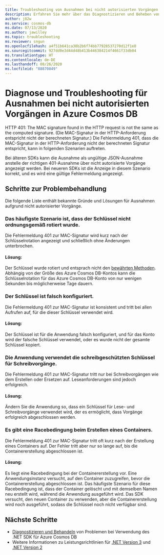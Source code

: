 ```yaml
---
title: Troubleshooting von Ausnahmen bei nicht autorisierten Vorgängen in Azure Cosmos DB
description: Erfahren Sie mehr über das Diagnostizieren und Beheben von Ausnahmen bei nicht autorisierten Vorgängen.
author: j82w
ms.service: cosmos-db
ms.date: 07/13/2020
ms.author: jawilley
ms.topic: troubleshooting
ms.reviewer: sngun
ms.openlocfilehash: a4f51b641ca38b2b6f74bb77928537270d12f1e8
ms.sourcegitcommit: 927dd0e3d44d48b413b446384214f4661f33db04
ms.translationtype: HT
ms.contentlocale: de-DE
ms.lasthandoff: 08/26/2020
ms.locfileid: "88870849"
---
```

# <a name="diagnose-and-troubleshoot-azure-cosmos-db-unauthorized-exceptions"></a>Diagnose und Troubleshooting für Ausnahmen bei nicht autorisierten Vorgängen in Azure Cosmos DB

HTTP 401: The MAC signature found in the HTTP request is not the same as the computed signature. (Die MAC-Signatur in der HTTP-Anforderung entspricht nicht der berechneten Signatur.)
Die Fehlermeldung 401, dass die MAC-Signatur in der HTTP-Anforderung nicht der berechneten Signatur entspricht, kann in folgenden Szenarien auftreten.

Bei älteren SDKs kann die Ausnahme als ungültige JSON-Ausnahme anstelle der richtigen 401-Ausnahme über nicht autorisierte Vorgänge angezeigt werden. Bei neueren SDKs ist die Anzeige in diesem Szenario korrekt, und es wird eine gültige Fehlermeldung angezeigt.

## <a name="troubleshooting-steps"></a>Schritte zur Problembehandlung
Die folgende Liste enthält bekannte Gründe und Lösungen für Ausnahmen aufgrund nicht autorisierter Vorgänge.

### <a name="the-key-wasnt-properly-rotated-is-the-most-common-scenario"></a>Das häufigste Szenario ist, dass der Schlüssel nicht ordnungsgemäß rotiert wurde.
Die Fehlermeldung 401 zur MAC-Signatur wird kurz nach der Schlüsselrotation angezeigt und schließlich ohne Änderungen unterbrochen. 

#### <a name="solution"></a>Lösung:
Der Schlüssel wurde rotiert und entsprach nicht den [bewährten Methoden](secure-access-to-data.md#key-rotation). Abhängig von der Größe des Azure Cosmos DB-Kontos kann die Schlüsselrotation für das Azure Cosmos DB-Konto von nur wenigen Sekunden bis möglicherweise Tage dauern.

### <a name="the-key-is-misconfigured"></a>Der Schlüssel ist falsch konfiguriert. 
Die Fehlermeldung 401 zur MAC-Signatur ist konsistent und tritt bei allen Aufrufen auf, für die dieser Schlüssel verwendet wird.

#### <a name="solution"></a>Lösung:
Der Schlüssel ist für die Anwendung falsch konfiguriert, und für das Konto wird der falsche Schlüssel verwendet, oder es wurde nicht der gesamte Schlüssel kopiert.

### <a name="the-application-is-using-the-read-only-keys-for-write-operations"></a>Die Anwendung verwendet die schreibgeschützten Schlüssel für Schreibvorgänge.
Die Fehlermeldung 401 zur MAC-Signatur tritt nur bei Schreibvorgängen wie dem Erstellen oder Ersetzen auf. Leseanforderungen sind jedoch erfolgreich.

#### <a name="solution"></a>Lösung:
Ändern Sie die Anwendung so, dass ein Schlüssel für Lese- und Schreibvorgänge verwendet wird, der es ermöglicht, dass Vorgänge erfolgreich abgeschlossen werden.

### <a name="race-condition-with-create-container"></a>Es gibt eine Racebedingung beim Erstellen eines Containers.
Die Fehlermeldung 401 zur MAC-Signatur tritt oft kurz nach der Erstellung eines Containers auf. Der Fehler tritt aber nur so lange auf, bis die Containererstellung abgeschlossen ist.

#### <a name="solution"></a>Lösung:
Es liegt eine Racebedingung bei der Containererstellung vor. Eine Anwendungsinstanz versucht, auf den Container zuzugreifen, bevor die Containererstellung abgeschlossen ist. Das häufigste Szenario für diese Racebedingung ist, dass der Container gelöscht und mit demselben Namen neu erstellt wird, während die Anwendung ausgeführt wird. Das SDK versucht, den neuen Container zu verwenden, aber die Containererstellung wird noch ausgeführt, sodass die Schlüssel noch nicht verfügbar sind.

## <a name="next-steps"></a>Nächste Schritte
* [Diagnostizieren und Behandeln](troubleshoot-dot-net-sdk.md) von Problemen bei Verwendung des .NET SDK für Azure Cosmos DB
* Weitere Informationen zu Leistungsrichtlinien für [.NET Version 3](performance-tips-dotnet-sdk-v3-sql.md) und [.NET Version 2](performance-tips.md)